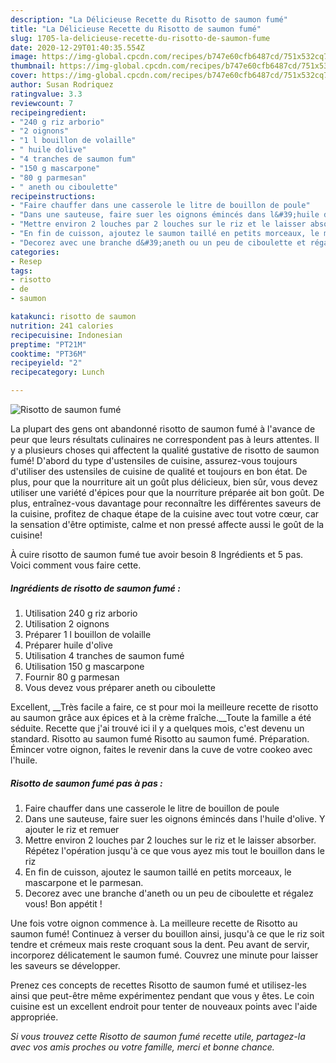 ```yaml
---
description: "La Délicieuse Recette du Risotto de saumon fumé"
title: "La Délicieuse Recette du Risotto de saumon fumé"
slug: 1705-la-delicieuse-recette-du-risotto-de-saumon-fume
date: 2020-12-29T01:40:35.554Z
image: https://img-global.cpcdn.com/recipes/b747e60cfb6487cd/751x532cq70/risotto-de-saumon-fume-photo-principale-de-la-recette.jpg
thumbnail: https://img-global.cpcdn.com/recipes/b747e60cfb6487cd/751x532cq70/risotto-de-saumon-fume-photo-principale-de-la-recette.jpg
cover: https://img-global.cpcdn.com/recipes/b747e60cfb6487cd/751x532cq70/risotto-de-saumon-fume-photo-principale-de-la-recette.jpg
author: Susan Rodriquez
ratingvalue: 3.3
reviewcount: 7
recipeingredient:
- "240 g riz arborio"
- "2 oignons"
- "1 l bouillon de volaille"
- " huile dolive"
- "4 tranches de saumon fum"
- "150 g mascarpone"
- "80 g parmesan"
- " aneth ou ciboulette"
recipeinstructions:
- "Faire chauffer dans une casserole le litre de bouillon de poule"
- "Dans une sauteuse, faire suer les oignons émincés dans l&#39;huile d&#39;olive. Y ajouter le riz et remuer"
- "Mettre environ 2 louches par 2 louches sur le riz et le laisser absorber. Répétez l&#39;opération jusqu&#39;à ce que vous ayez mis tout le bouillon dans le riz"
- "En fin de cuisson, ajoutez le saumon taillé en petits morceaux, le mascarpone et le parmesan."
- "Decorez avec une branche d&#39;aneth ou un peu de ciboulette et régalez vous! Bon appétit !"
categories:
- Resep
tags:
- risotto
- de
- saumon

katakunci: risotto de saumon 
nutrition: 241 calories
recipecuisine: Indonesian
preptime: "PT21M"
cooktime: "PT36M"
recipeyield: "2"
recipecategory: Lunch

---
```



![Risotto de saumon fumé](https://img-global.cpcdn.com/recipes/b747e60cfb6487cd/751x532cq70/risotto-de-saumon-fume-photo-principale-de-la-recette.jpg)

La plupart des gens ont abandonné risotto de saumon fumé à l'avance de peur que leurs résultats culinaires ne correspondent pas à leurs attentes. Il y a plusieurs choses qui affectent la qualité gustative de risotto de saumon fumé! D'abord du type d'ustensiles de cuisine, assurez-vous toujours d'utiliser des ustensiles de cuisine de qualité et toujours en bon état. De plus, pour que la nourriture ait un goût plus délicieux, bien sûr, vous devez utiliser une variété d'épices pour que la nourriture préparée ait bon goût. De plus, entraînez-vous davantage pour reconnaître les différentes saveurs de la cuisine, profitez de chaque étape de la cuisine avec tout votre cœur, car la sensation d'être optimiste, calme et non pressé affecte aussi le goût de la cuisine!

<!--inarticleads1-->

À cuire risotto de saumon fumé tue avoir besoin 8 Ingrédients et 5 pas. Voici comment vous faire cette.

##### Ingrédients de risotto de saumon fumé :

1. Utilisation 240 g riz arborio
1. Utilisation 2 oignons
1. Préparer 1 l bouillon de volaille
1. Préparer  huile d&#39;olive
1. Utilisation 4 tranches de saumon fumé
1. Utilisation 150 g mascarpone
1. Fournir 80 g parmesan
1. Vous devez vous préparer  aneth ou ciboulette


Excellent, __Très facile a faire, ce st pour moi la meilleure recette de risotto au saumon grâce aux épices et à la crème fraîche.__Toute la famille a été séduite. Recette que j&#39;ai trouvé ici il y a quelques mois, c&#39;est devenu un standard. Risotto au saumon fumé Risotto au saumon fumé. Préparation. Émincer votre oignon, faites le revenir dans la cuve de votre cookeo avec l&#39;huile. 

<!--inarticleads2-->

##### Risotto de saumon fumé pas à pas :

1. Faire chauffer dans une casserole le litre de bouillon de poule
1. Dans une sauteuse, faire suer les oignons émincés dans l&#39;huile d&#39;olive. Y ajouter le riz et remuer
1. Mettre environ 2 louches par 2 louches sur le riz et le laisser absorber. Répétez l&#39;opération jusqu&#39;à ce que vous ayez mis tout le bouillon dans le riz
1. En fin de cuisson, ajoutez le saumon taillé en petits morceaux, le mascarpone et le parmesan.
1. Decorez avec une branche d&#39;aneth ou un peu de ciboulette et régalez vous! Bon appétit !


Une fois votre oignon commence à. La meilleure recette de Risotto au saumon fumé! Continuez à verser du bouillon ainsi, jusqu&#39;à ce que le riz soit tendre et crémeux mais reste croquant sous la dent. Peu avant de servir, incorporez délicatement le saumon fumé. Couvrez une minute pour laisser les saveurs se développer. 

<!--inarticleads1-->

<p>
Prenez ces concepts de recettes Risotto de saumon fumé et utilisez-les ainsi que peut-être même expérimentez pendant que vous y êtes. Le coin cuisine est un excellent endroit pour tenter de nouveaux points avec l'aide appropriée.
</p>

<p>
<i>Si vous trouvez cette Risotto de saumon fumé recette utile, partagez-la avec vos amis proches ou votre famille, merci et bonne chance.</i>
</p>
